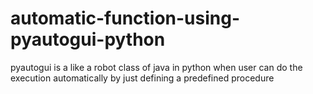 # automatic-function-using-pyautogui-python
pyautogui is a like a robot class of java in python when user can do the execution automatically by just defining a predefined procedure

